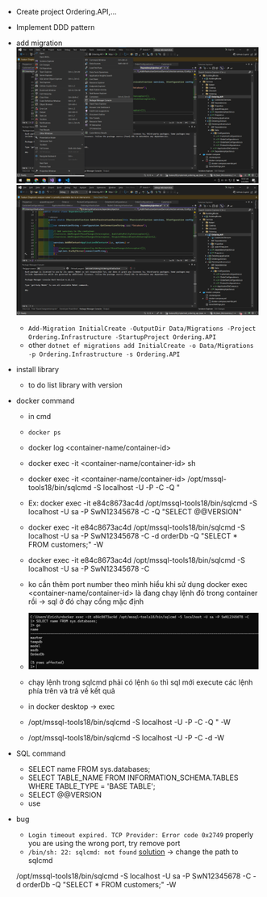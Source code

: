 - Create project Ordering.API,...
- Implement DDD pattern
- add migration
![alt text](image.png)
![alt text](image-1.png)
    - `Add-Migration InitialCreate -OutputDir Data/Migrations -Project Ordering.Infrastructure -StartupProject Ordering.API`
    - other `dotnet ef migrations add InitialCreate -o Data/Migrations -p Ordering.Infrastructure -s Ordering.API`
- install library
    - to do list library with version

- docker command
    - in cmd
    - `docker ps`
    - docker log <container-name/container-id>
    - docker exec -it <container-name/container-id> sh
    - docker exec -it <container-name/container-id> /opt/mssql-tools18/bin/sqlcmd -S localhost -U <username> -P <password> -C -Q "<query>
    - Ex: docker exec -it e84c8673ac4d /opt/mssql-tools18/bin/sqlcmd -S localhost -U sa -P SwN12345678 -C -Q "SELECT @@VERSION"
    - docker exec -it e84c8673ac4d /opt/mssql-tools18/bin/sqlcmd -S localhost -U sa -P SwN12345678 -C -d orderDb -Q "SELECT * FROM customers;" -W
    - docker exec -it e84c8673ac4d /opt/mssql-tools18/bin/sqlcmd -S localhost -U sa -P SwN12345678 -C
    - ko cần thêm port number theo mình hiểu khi sử dụng docker exec <container-name/container-id> là đang chạy lệnh đó trong container rồi -> sql ở đó chạy cổng mặc định
    - ![alt text](image-2.png)
    - chạy lệnh trong sqlcmd phải có lệnh `Go` thì sql mới execute các lệnh phía trên và trả về kết quả 

    - in docker desktop -> exec 
    - /opt/mssql-tools18/bin/sqlcmd -S localhost -U <username> -P <password> -C -Q "<query> -W
    - /opt/mssql-tools18/bin/sqlcmd -S localhost -U <username> -P <password> -C -d <database> -W
- SQL command
    - SELECT name FROM sys.databases;
    - SELECT TABLE_NAME FROM INFORMATION_SCHEMA.TABLES WHERE TABLE_TYPE = 'BASE TABLE';
    - SELECT @@VERSION
    - use <database-name>

- bug 
    - `Login timeout expired. TCP Provider: Error code 0x2749` properly you are using the wrong port, try remove port 
    - `/bin/sh: 22: sqlcmd: not found` [solution](https://stackoverflow.com/questions/61872171/why-sqlcmd-not-found-during-docker-compose-up-build) -> change the path to sqlcmd



    /opt/mssql-tools18/bin/sqlcmd -S localhost -U sa -P SwN12345678 -C -d orderDb -Q "SELECT * FROM customers;" -W